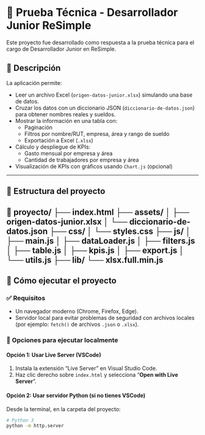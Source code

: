 # 🧪 Prueba Técnica - Desarrollador Junior ReSimple

Este proyecto fue desarrollado como respuesta a la prueba técnica para el cargo de Desarrollador Junior en ReSimple.

## 📌 Descripción

La aplicación permite:

- Leer un archivo Excel (`origen-datos-junior.xlsx`) simulando una base de datos.
- Cruzar los datos con un diccionario JSON (`diccionario-de-datos.json`) para obtener nombres reales y sueldos.
- Mostrar la información en una tabla con:
  - Paginación
  - Filtros por nombre/RUT, empresa, área y rango de sueldo
  - Exportación a Excel (`.xlsx`)
- Cálculo y despliegue de KPIs:
  - Gasto mensual por empresa y área
  - Cantidad de trabajadores por empresa y área
- Visualización de KPIs con gráficos usando `Chart.js` (opcional)

---
## 📁 Estructura del proyecto

📂 proyecto/
├── index.html
├── assets/
│ ├── origen-datos-junior.xlsx
│ └── diccionario-de-datos.json
├── css/
│ └── styles.css
├── js/
│ ├── main.js
│ ├── dataLoader.js
│ ├── filters.js
│ ├── table.js
│ ├── kpis.js
│ ├── export.js
│ └── utils.js
├── lib/
  └── xlsx.full.min.js
---

## 🚀 Cómo ejecutar el proyecto

### ✅ Requisitos

- Un navegador moderno (Chrome, Firefox, Edge).
- Servidor local para evitar problemas de seguridad con archivos locales (por ejemplo: `fetch()` de archivos `.json` o `.xlsx`).

### 🔄 Opciones para ejecutar localmente

#### Opción 1: Usar Live Server (VSCode)

1. Instala la extensión “Live Server” en Visual Studio Code.
2. Haz clic derecho sobre `index.html` y selecciona “**Open with Live Server**”.

#### Opción 2: Usar servidor Python (si no tienes VSCode)

Desde la terminal, en la carpeta del proyecto:

```bash
# Python 3
python -m http.server
